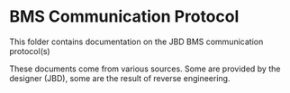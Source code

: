 # BMS Communication Protocol

This folder contains documentation on the JBD BMS communication protocol(s)

These documents come from various sources. Some are provided by the designer (JBD), some are the result of reverse engineering.
